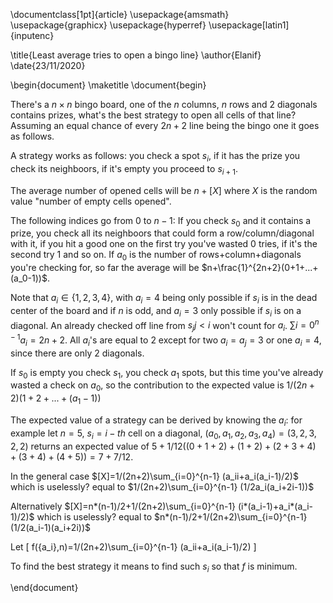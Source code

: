 \documentclass[1pt]{article}
\usepackage{amsmath}
\usepackage{graphicx}
\usepackage{hyperref}
\usepackage[latin1]{inputenc}

\title{Least average tries to open a bingo line}
\author{Elanif}
\date{23/11/2020}

\begin{document}
\maketitle
\document{begin}

There's a $n\times n$ bingo board, one of the $n$ columns, $n$ rows and $2$ diagonals contains prizes, what's the best strategy to open all cells of that line? Assuming an equal chance of every $2n+2$ line being the bingo one it goes as follows.

A strategy works as follows: you check a spot $s_i$, if it has the prize you check its neighboors, if it's empty you proceed to $s_{i+1}$.

The average number of opened cells will be $n+[X]$ where $X$ is the random value "number of empty cells opened".

The following indices go from $0$ to $n-1$: If you check $s_0$ and it contains a prize, you check all its neighboors that could form a row/column/diagonal with it, if you hit a good one on the first try you've wasted $0$ tries, if it's the second try $1$ and so on. If $a_0$ is the number of rows+column+diagonals you're checking for, so far the average will be $n+\frac{1}^{2n+2}(0+1+...+(a_0-1))$.

Note that $a_i\in\{1,2,3,4\}$, with $a_i=4$ being only possible if $s_i$ is in the dead center of the board and if $n$ is odd, and $a_i=3$ only possible if $s_i$ is on a diagonal. An already checked off line from $s_j j<i$ won't count for $a_i$. $\sum{i=0}^{n-1} a_i = 2n+2$. All $a_i$'s are equal to $2$ except for two $a_i=a_j=3$ or one $a_i=4$, since there are only $2$ diagonals.

If $s_0$ is empty you check $s_1$, you check $a_1$ spots, but this time you've already wasted a check on $a_0$, so the contribution to the expected value is $1/(2n+2)(1+2+...+(a_1-1))$

The expected value of a strategy can be derived by knowing the $a_i$: for example let $n=5$, $s_i=i-th$ cell on a diagonal, $(a_0,a_1,a_2,a_3,a_4)=(3,2,3,2,2)$ returns an expected value of $5+1/12((0+1+2)+(1+2)+(2+3+4)+(3+4)+(4+5)) = 7+7/12$.

In the general case $[X]=1/(2n+2)\sum_{i=0}^{n-1} (a_ii+a_i(a_i-1)/2)$ which is uselessly? equal to $1/(2n+2)\sum_{i=0}^{n-1} (1/2a_i(a_i+2i-1))$

Alternatively $[X]=n*(n-1)/2+1/(2n+2)\sum_{i=0}^{n-1} (i*(a_i-1)+a_i*(a_i-1)/2)$ which is uselessly? equal to $n*(n-1)/2+1/(2n+2)\sum_{i=0}^{n-1} (1/2(a_i-1)(a_i+2i))$

Let 
\[ f(\{a_i\},n)=1/(2n+2)\sum_{i=0}^{n-1} (a_ii+a_i(a_i-1)/2) \]

To find the best strategy it means to find such $s_i$ so that $f$ is minimum.

\end{document}
